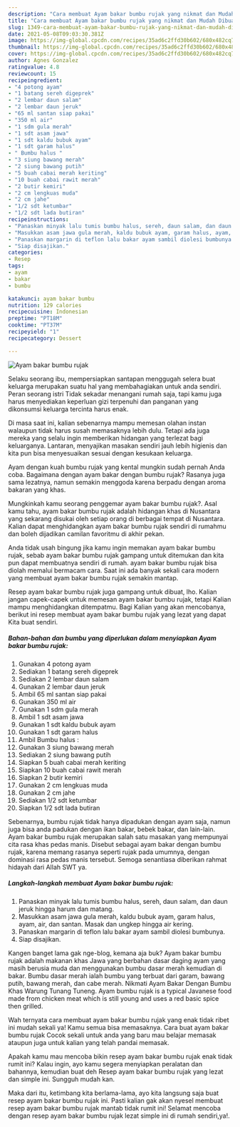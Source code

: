 ```yaml
---
description: "Cara membuat Ayam bakar bumbu rujak yang nikmat dan Mudah Dibuat"
title: "Cara membuat Ayam bakar bumbu rujak yang nikmat dan Mudah Dibuat"
slug: 1349-cara-membuat-ayam-bakar-bumbu-rujak-yang-nikmat-dan-mudah-dibuat
date: 2021-05-08T09:03:30.381Z
image: https://img-global.cpcdn.com/recipes/35ad6c2ffd30b602/680x482cq70/ayam-bakar-bumbu-rujak-foto-resep-utama.jpg
thumbnail: https://img-global.cpcdn.com/recipes/35ad6c2ffd30b602/680x482cq70/ayam-bakar-bumbu-rujak-foto-resep-utama.jpg
cover: https://img-global.cpcdn.com/recipes/35ad6c2ffd30b602/680x482cq70/ayam-bakar-bumbu-rujak-foto-resep-utama.jpg
author: Agnes Gonzalez
ratingvalue: 4.8
reviewcount: 15
recipeingredient:
- "4 potong ayam"
- "1 batang sereh digeprek"
- "2 lembar daun salam"
- "2 lembar daun jeruk"
- "65 ml santan siap pakai"
- "350 ml air"
- "1 sdm gula merah"
- "1 sdt asam jawa"
- "1 sdt kaldu bubuk ayam"
- "1 sdt garam halus"
- " Bumbu halus "
- "3 siung bawang merah"
- "2 siung bawang putih"
- "5 buah cabai merah keriting"
- "10 buah cabai rawit merah"
- "2 butir kemiri"
- "2 cm lengkuas muda"
- "2 cm jahe"
- "1/2 sdt ketumbar"
- "1/2 sdt lada butiran"
recipeinstructions:
- "Panaskan minyak lalu tumis bumbu halus, sereh, daun salam, dan daun jeruk hingga harum dan matang."
- "Masukkan asam jawa gula merah, kaldu bubuk ayam, garam halus, ayam, air, dan santan. Masak dan ungkep hingga air kering."
- "Panaskan margarin di teflon lalu bakar ayam sambil diolesi bumbunya."
- "Siap disajikan."
categories:
- Resep
tags:
- ayam
- bakar
- bumbu

katakunci: ayam bakar bumbu 
nutrition: 129 calories
recipecuisine: Indonesian
preptime: "PT18M"
cooktime: "PT37M"
recipeyield: "1"
recipecategory: Dessert

---
```



![Ayam bakar bumbu rujak](https://img-global.cpcdn.com/recipes/35ad6c2ffd30b602/680x482cq70/ayam-bakar-bumbu-rujak-foto-resep-utama.jpg)

Selaku seorang ibu, mempersiapkan santapan menggugah selera buat keluarga merupakan suatu hal yang membahagiakan untuk anda sendiri. Peran seorang istri Tidak sekadar menangani rumah saja, tapi kamu juga harus menyediakan keperluan gizi terpenuhi dan panganan yang dikonsumsi keluarga tercinta harus enak.

Di masa  saat ini, kalian sebenarnya mampu memesan olahan instan walaupun tidak harus susah memasaknya lebih dulu. Tetapi ada juga mereka yang selalu ingin memberikan hidangan yang terlezat bagi keluarganya. Lantaran, menyajikan masakan sendiri jauh lebih higienis dan kita pun bisa menyesuaikan sesuai dengan kesukaan keluarga. 

Ayam dengan kuah bumbu rujak yang kental mungkin sudah pernah Anda coba. Bagaimana dengan ayam bakar dengan bumbu rujak? Rasanya juga sama lezatnya, namun semakin menggoda karena berpadu dengan aroma bakaran yang khas.

Mungkinkah kamu seorang penggemar ayam bakar bumbu rujak?. Asal kamu tahu, ayam bakar bumbu rujak adalah hidangan khas di Nusantara yang sekarang disukai oleh setiap orang di berbagai tempat di Nusantara. Kalian dapat menghidangkan ayam bakar bumbu rujak sendiri di rumahmu dan boleh dijadikan camilan favoritmu di akhir pekan.

Anda tidak usah bingung jika kamu ingin memakan ayam bakar bumbu rujak, sebab ayam bakar bumbu rujak gampang untuk ditemukan dan kita pun dapat membuatnya sendiri di rumah. ayam bakar bumbu rujak bisa diolah memalui bermacam cara. Saat ini ada banyak sekali cara modern yang membuat ayam bakar bumbu rujak semakin mantap.

Resep ayam bakar bumbu rujak juga gampang untuk dibuat, lho. Kalian jangan capek-capek untuk memesan ayam bakar bumbu rujak, tetapi Kalian mampu menghidangkan ditempatmu. Bagi Kalian yang akan mencobanya, berikut ini resep membuat ayam bakar bumbu rujak yang lezat yang dapat Kita buat sendiri.

<!--inarticleads1-->

##### Bahan-bahan dan bumbu yang diperlukan dalam menyiapkan Ayam bakar bumbu rujak:

1. Gunakan 4 potong ayam
1. Sediakan 1 batang sereh digeprek
1. Sediakan 2 lembar daun salam
1. Gunakan 2 lembar daun jeruk
1. Ambil 65 ml santan siap pakai
1. Gunakan 350 ml air
1. Gunakan 1 sdm gula merah
1. Ambil 1 sdt asam jawa
1. Gunakan 1 sdt kaldu bubuk ayam
1. Gunakan 1 sdt garam halus
1. Ambil  Bumbu halus :
1. Gunakan 3 siung bawang merah
1. Sediakan 2 siung bawang putih
1. Siapkan 5 buah cabai merah keriting
1. Siapkan 10 buah cabai rawit merah
1. Siapkan 2 butir kemiri
1. Gunakan 2 cm lengkuas muda
1. Gunakan 2 cm jahe
1. Sediakan 1/2 sdt ketumbar
1. Siapkan 1/2 sdt lada butiran


Sebenarnya, bumbu rujak tidak hanya dipadukan dengan ayam saja, namun juga bisa anda padukan dengan ikan bakar, bebek bakar, dan lain-lain. Ayam bakar bumbu rujak merupakan salah satu masakan yang mempunyai cita rasa khas pedas manis. Disebut sebagai ayam bakar dengan bumbu rujak, karena memang rasanya seperti rujak pada umumnya, dengan dominasi rasa pedas manis tersebut. Semoga senantiasa diberikan rahmat hidayah dari Allah SWT ya. 

<!--inarticleads2-->

##### Langkah-langkah membuat Ayam bakar bumbu rujak:

1. Panaskan minyak lalu tumis bumbu halus, sereh, daun salam, dan daun jeruk hingga harum dan matang.
1. Masukkan asam jawa gula merah, kaldu bubuk ayam, garam halus, ayam, air, dan santan. Masak dan ungkep hingga air kering.
1. Panaskan margarin di teflon lalu bakar ayam sambil diolesi bumbunya.
1. Siap disajikan.


Kangen banget lama gak nge-blog, kemana aja buk? Ayam bakar bumbu rujak adalah makanan khas Jawa yang berbahan dasar daging ayam yang masih berusia muda dan menggunakan bumbu dasar merah kemudian di bakar. Bumbu dasar merah ialah bumbu yang terbuat dari garam, bawang putih, bawang merah, dan cabe merah. Nikmati Ayam Bakar Dengan Bumbu Khas Warung Tunang Tuneng. Ayam bumbu rujak is a typical Javanese food made from chicken meat which is still young and uses a red basic spice then grilled. 

Wah ternyata cara membuat ayam bakar bumbu rujak yang enak tidak ribet ini mudah sekali ya! Kamu semua bisa memasaknya. Cara buat ayam bakar bumbu rujak Cocok sekali untuk anda yang baru mau belajar memasak ataupun juga untuk kalian yang telah pandai memasak.

Apakah kamu mau mencoba bikin resep ayam bakar bumbu rujak enak tidak rumit ini? Kalau ingin, ayo kamu segera menyiapkan peralatan dan bahannya, kemudian buat deh Resep ayam bakar bumbu rujak yang lezat dan simple ini. Sungguh mudah kan. 

Maka dari itu, ketimbang kita berlama-lama, ayo kita langsung saja buat resep ayam bakar bumbu rujak ini. Pasti kalian gak akan nyesel membuat resep ayam bakar bumbu rujak mantab tidak rumit ini! Selamat mencoba dengan resep ayam bakar bumbu rujak lezat simple ini di rumah sendiri,ya!.

